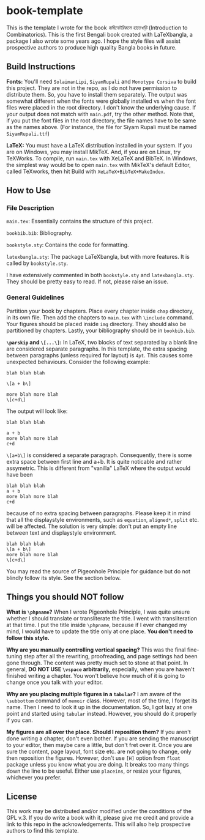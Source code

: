 # book-template

This is the template I wrote for the book *কম্বিনেটরিকসে হাতেখড়ি* (Introduction to Combinatorics). This is the first Bengali book created with LaTeXbangla, a package I also wrote some years ago. I hope the style files will assist prospective authors to produce high quality Bangla books in future. 

## Build Instructions
**Fonts:** You'll need `SolaimanLipi`, `SiyamRupali` and `Monotype Corsiva` to build this project. They are not in the repo, as I do not have permission to distribute them. So, you have to install them separately. The output was somewhat different when the fonts were globally installed vs when the font files were placed in the root directory. I don't know the underlying cause. If your output does not match with `main.pdf`, try the other method. Note that, if you put the font files in the root directory, the file names have to be same as the names above. (For instance, the file for Siyam Rupali must be named `SiyamRupali.ttf`)

**LaTeX:** You must have a LaTeX distribution installed in your system. If you are on Windows, you may install MikTeX. And, if you are on Linux, try TeXWorks. To compile, run `main.tex` with XeLaTeX and BibTeX. In Windows, the simplest way would be to open `main.tex` with MikTeX's default Editor, called TeXworks, then hit Build with `XeLaTeX+BibTeX+MakeIndex`. 

## How to Use
### File Description
`main.tex`: Essentially contains the structure of this project.

`bookbib.bib`: Bibliography.

`bookstyle.sty`: Contains the code for formatting.

`latexbangla.sty`: The package LaTeXbangla, but with more features. It is called by `bookstyle.sty`.

I have extensively commented in both `bookstyle.sty` and `latexbangla.sty`. They should be pretty easy to read. If not, please raise an issue.

### General Guidelines
Partition your book by chapters. Place every chapter inside `chap` directory, in its own file. Then add the chapters to `main.tex` with `\include` command. Your figures should be placed inside `img` directory. They should also be partitioned by chapters. Lastly, your bibliography should be in `bookbib.bib`. 

**`\parskip` and `\[...\]`:** In LaTeX, two blocks of text separated by a blank line are considered separate paragraphs. In this template, the extra spacing between paragraphs (unless required for layout) is `4pt`. This causes some unexpected behaviours. Consider the following example:

```
blah blah blah

\[a + b\]

more blah more blah
\[c+d\]
```

The output will look like:

```
blah blah blah

a + b
more blah more blah
c+d
```

`\[a+b\]` is considered a separate paragraph. Consequently, there is some extra space between first line and a+b. It is quite noticable and rather assymetric. This is different from "vanilla" LaTeX where the output would have been

```
blah blah blah
a + b
more blah more blah
c+d
```
because of no extra spacing between paragraphs. Please keep it in mind that all the displaystyle environments, such as `equation`, `aligned*`, `split` etc. will be affected. The solution is very simple: don't put an empty line between text and displaystyle environment.

```
blah blah blah
\[a + b\]
more blah more blah
\[c+d\]
```


You may read the source of Pigeonhole Principle for guidance but do not blindly follow its style. See the section below.

## Things you should NOT follow
**What is `\phpname`?**
When I wrote Pigeonhole Principle, I was quite unsure whether I should translate or transliterate the title. I went with transliteration at that time. I put the title inside `\phpname`, because if I ever changed my mind, I would have to update the title only at one place. **You don't need to follow this style.** 


**Why are you manually controlling vertical spacing?**
This was the final fine-tuning step after all the rewriting, proofreading, and page settings had been gone through. The content was pretty much set to stone at that point. In general, **DO NOT USE `\vspace` arbitrarily,** especially, when you are haven't finished writing a chapter. You won't believe how much of it is going to change once you talk with your editor.

**Why are you placing multiple figures in a `tabular`?**
I am aware of the `\subbottom` command of `memoir` class. However, most of the time, I forget its name. Then I need to look it up in the documentation. So, I got lazy at one point and started using `tabular` instead. However, you should do it properly if you can.

**My figures are all over the place. Should I reposition them?**
If you aren't done writing a chapter, don't even bother. If you are sending the manuscript to your editor, then maybe care a little, but don't fret over it. Once you are sure the content, page layout, font size etc. are not going to change, only then reposition the figures. However, don't use `[H]` option from `float` package unless you know what you are doing. It breaks too many things down the line to be useful. Either use `placeins`, or resize your figures, whichever you prefer.

## License
This work may be distributed and/or modified under the conditions of the GPL v.3. If you do write a book with it, please give me credit and provide a link to this repo in the acknowledgements. This will also help prospective authors to find this template.
